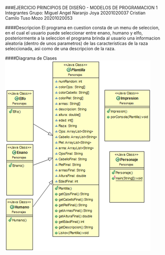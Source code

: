 ###EJERCICIO PRINCIPIOS DE DISEÑO - MODELOS DE PROGRAMACION 1
Integrantes Grupo:
								Miguel Angel Naranjo Joya 20201020037
								Cristian Camilo Tuso Mozo 20201020053 
								
####Descripcion
El programa en cuestion consta de un menu de seleccion, en el cual el usuario puede seleccionar entre enano, humano y elfo, posteriormente a la seleccion el programa brinda al usuario una informacion aleatoria (dentro de unos parametros) de las caracteristicas de la raza seleccionada, asi como de una descripcion de la raza.

####Diagrama de Clases
[![Diagrama de Clases Ejercicio Menu razas](https://github.com/MiguelNaranjo02/MODELOS_PROG/blob/master/Ejercicio1/src/Personajes/Personajes.png "Diagrama de Clases Ejercicio Menu razas")](http://https://github.com/MiguelNaranjo02/MODELOS_PROG/blob/master/Ejercicio1/src/Personajes/Personajes.png "Diagrama de Clases Ejercicio Menu razas")
